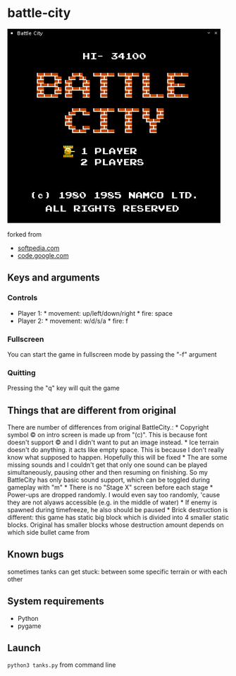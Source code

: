 # battle-city

![game home screen](/images/screens/01.png)

forked from
* [softpedia.com](http://linux.softpedia.com/get/GAMES-ENTERTAINMENT/Arcade/BattleCity-Tanks-59571.shtml)
* [code.google.com](https://code.google.com/archive/p/battle-city-tanks/)

## Keys and arguments

### Controls
- Player 1: * movement: up/left/down/right * fire: space
- Player 2: * movement: w/d/s/a * fire: f

### Fullscreen
You can start the game in fullscreen mode by passing the "-f" argument

### Quitting
Pressing the "q" key will quit the game

## Things that are different from original
There are number of differences from original BattleCity.: * Copyright symbol © on intro screen is made up from "(c)". This is because font doesn't support © and I didn't want to put an image instead. * Ice terrain doesn't do anything. it acts like empty space. This is because I don't really know what supposed to happen. Hopefully this will be fixed * The are some missing sounds and I couldn't get that only one sound can be played simultaneously, pausing other and then resuming on finishing. So my BattleCity has only basic sound support, which can be toggled during gameplay with "m" * There is no "Stage X" screen before each stage * Power-ups are dropped randomly. I would even say too randomly, 'cause they are not alyaws accessible (e.g. in the middle of water) * If enemy is spawned during timefreeze, he also should be paused * Brick destruction is different: this game has static big block which is divided into 4 smaller static blocks. Original has smaller blocks whose destruction amount depends on which side bullet came from

## Known bugs
sometimes tanks can get stuck: between some specific terrain or with each other

## System requirements
* Python
* pygame

## Launch
`python3 tanks.py` from command line
